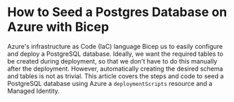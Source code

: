 # How to Seed a Postgres Database on Azure with Bicep

Azure's infrastructure as Code (IaC) language Bicep us to easily configure and deploy a PostgreSQL database. Ideally, we want the required tables to be created during deployment, so that we don't have to do this manually after the deployment. However, automatically creating the desired schema and tables is not as trivial. This article covers the steps and code to seed a PostgreSQL database using Azure a `deploymentScripts` resource and a Managed Identity. 

